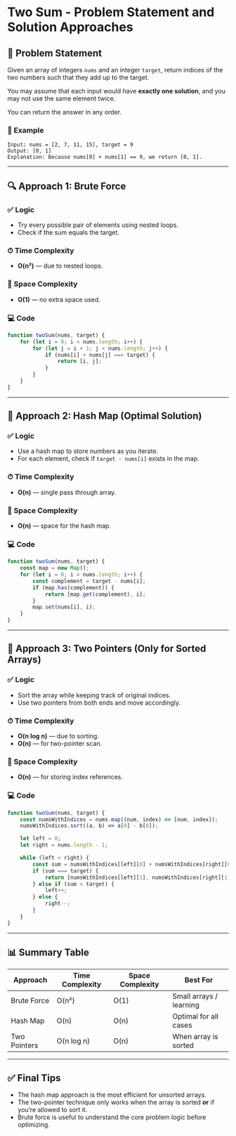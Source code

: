 # Two Sum - Problem Statement and Solution Approaches

## 🧩 Problem Statement
Given an array of integers `nums` and an integer `target`, return indices of the two numbers such that they add up to the target.

You may assume that each input would have **exactly one solution**, and you may not use the same element twice.

You can return the answer in any order.

### 📌 Example
```
Input: nums = [2, 7, 11, 15], target = 9  
Output: [0, 1]  
Explanation: Because nums[0] + nums[1] == 9, we return [0, 1].
```

---

## 🔍 Approach 1: Brute Force

### ✅ Logic
- Try every possible pair of elements using nested loops.
- Check if the sum equals the target.

### ⏱ Time Complexity
- **O(n²)** — due to nested loops.

### 💾 Space Complexity
- **O(1)** — no extra space used.

### 💻 Code
```javascript
function twoSum(nums, target) {
    for (let i = 0; i < nums.length; i++) {
        for (let j = i + 1; j < nums.length; j++) {
            if (nums[i] + nums[j] === target) {
                return [i, j];
            }
        }
    }
}
```

---

## 🚀 Approach 2: Hash Map (Optimal Solution)

### ✅ Logic
- Use a hash map to store numbers as you iterate.
- For each element, check if `target - nums[i]` exists in the map.

### ⏱ Time Complexity
- **O(n)** — single pass through array.

### 💾 Space Complexity
- **O(n)** — space for the hash map.

### 💻 Code
```javascript
function twoSum(nums, target) {
    const map = new Map();
    for (let i = 0; i < nums.length; i++) {
        const complement = target - nums[i];
        if (map.has(complement)) {
            return [map.get(complement), i];
        }
        map.set(nums[i], i);
    }
}
```

---

## 🧮 Approach 3: Two Pointers (Only for Sorted Arrays)

### ✅ Logic
- Sort the array while keeping track of original indices.
- Use two pointers from both ends and move accordingly.

### ⏱ Time Complexity
- **O(n log n)** — due to sorting.
- **O(n)** — for two-pointer scan.

### 💾 Space Complexity
- **O(n)** — for storing index references.

### 💻 Code
```javascript
function twoSum(nums, target) {
    const numsWithIndices = nums.map((num, index) => [num, index]);
    numsWithIndices.sort((a, b) => a[0] - b[0]);

    let left = 0;
    let right = nums.length - 1;

    while (left < right) {
        const sum = numsWithIndices[left][0] + numsWithIndices[right][0];
        if (sum === target) {
            return [numsWithIndices[left][1], numsWithIndices[right][1]];
        } else if (sum < target) {
            left++;
        } else {
            right--;
        }
    }
}
```

---

## 📊 Summary Table

| Approach       | Time Complexity | Space Complexity | Best For                   |
|----------------|------------------|-------------------|-----------------------------|
| Brute Force    | O(n²)            | O(1)              | Small arrays / learning     |
| Hash Map       | O(n)             | O(n)              | Optimal for all cases       |
| Two Pointers   | O(n log n)       | O(n)              | When array is sorted        |

---

## ✅ Final Tips
- The hash map approach is the most efficient for unsorted arrays.
- The two-pointer technique only works when the array is sorted **or** if you’re allowed to sort it.
- Brute force is useful to understand the core problem logic before optimizing.
